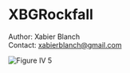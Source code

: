 # XBGRockfall
Author: Xabier Blanch<br/>
Contact: xabierblanch@gmail.com<br/>

![Figure IV 5](https://user-images.githubusercontent.com/37353398/151881584-71801a93-8a35-4bba-9d02-46b2e07ad67c.jpg)

